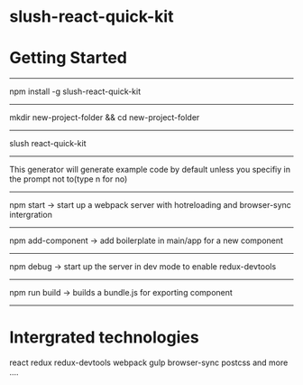 # slush-react-quick-kit

# Getting Started 

***
npm install -g slush-react-quick-kit
***
mkdir new-project-folder && cd new-project-folder
***
slush react-quick-kit
***




This generator will generate example code by default unless you specifiy in the prompt not to(type n for no)



***
npm start -> start up a webpack server with hotreloading and browser-sync intergration
***
npm add-component -> add boilerplate in main/app for a new component
***
npm debug -> start up the server in dev mode to enable redux-devtools
***
npm run build -> builds a bundle.js for exporting component
***



# Intergrated technologies

react
redux
redux-devtools
webpack
gulp
browser-sync
postcss
and more ....
